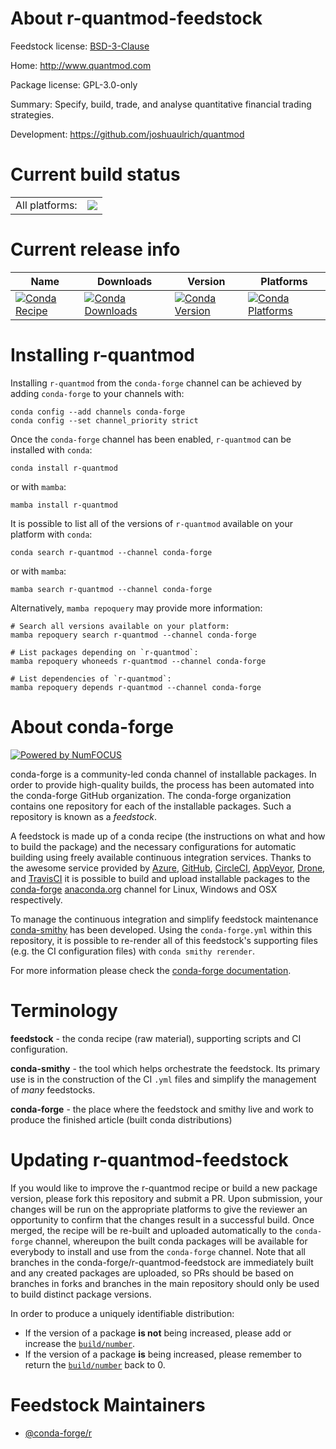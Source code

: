 About r-quantmod-feedstock
==========================

Feedstock license: [BSD-3-Clause](https://github.com/conda-forge/r-quantmod-feedstock/blob/main/LICENSE.txt)

Home: http://www.quantmod.com

Package license: GPL-3.0-only

Summary: Specify, build, trade, and analyse quantitative financial trading strategies.

Development: https://github.com/joshuaulrich/quantmod

Current build status
====================


<table><tr><td>All platforms:</td>
    <td>
      <a href="https://dev.azure.com/conda-forge/feedstock-builds/_build/latest?definitionId=1488&branchName=main">
        <img src="https://dev.azure.com/conda-forge/feedstock-builds/_apis/build/status/r-quantmod-feedstock?branchName=main">
      </a>
    </td>
  </tr>
</table>

Current release info
====================

| Name | Downloads | Version | Platforms |
| --- | --- | --- | --- |
| [![Conda Recipe](https://img.shields.io/badge/recipe-r--quantmod-green.svg)](https://anaconda.org/conda-forge/r-quantmod) | [![Conda Downloads](https://img.shields.io/conda/dn/conda-forge/r-quantmod.svg)](https://anaconda.org/conda-forge/r-quantmod) | [![Conda Version](https://img.shields.io/conda/vn/conda-forge/r-quantmod.svg)](https://anaconda.org/conda-forge/r-quantmod) | [![Conda Platforms](https://img.shields.io/conda/pn/conda-forge/r-quantmod.svg)](https://anaconda.org/conda-forge/r-quantmod) |

Installing r-quantmod
=====================

Installing `r-quantmod` from the `conda-forge` channel can be achieved by adding `conda-forge` to your channels with:

```
conda config --add channels conda-forge
conda config --set channel_priority strict
```

Once the `conda-forge` channel has been enabled, `r-quantmod` can be installed with `conda`:

```
conda install r-quantmod
```

or with `mamba`:

```
mamba install r-quantmod
```

It is possible to list all of the versions of `r-quantmod` available on your platform with `conda`:

```
conda search r-quantmod --channel conda-forge
```

or with `mamba`:

```
mamba search r-quantmod --channel conda-forge
```

Alternatively, `mamba repoquery` may provide more information:

```
# Search all versions available on your platform:
mamba repoquery search r-quantmod --channel conda-forge

# List packages depending on `r-quantmod`:
mamba repoquery whoneeds r-quantmod --channel conda-forge

# List dependencies of `r-quantmod`:
mamba repoquery depends r-quantmod --channel conda-forge
```


About conda-forge
=================

[![Powered by
NumFOCUS](https://img.shields.io/badge/powered%20by-NumFOCUS-orange.svg?style=flat&colorA=E1523D&colorB=007D8A)](https://numfocus.org)

conda-forge is a community-led conda channel of installable packages.
In order to provide high-quality builds, the process has been automated into the
conda-forge GitHub organization. The conda-forge organization contains one repository
for each of the installable packages. Such a repository is known as a *feedstock*.

A feedstock is made up of a conda recipe (the instructions on what and how to build
the package) and the necessary configurations for automatic building using freely
available continuous integration services. Thanks to the awesome service provided by
[Azure](https://azure.microsoft.com/en-us/services/devops/), [GitHub](https://github.com/),
[CircleCI](https://circleci.com/), [AppVeyor](https://www.appveyor.com/),
[Drone](https://cloud.drone.io/welcome), and [TravisCI](https://travis-ci.com/)
it is possible to build and upload installable packages to the
[conda-forge](https://anaconda.org/conda-forge) [anaconda.org](https://anaconda.org/)
channel for Linux, Windows and OSX respectively.

To manage the continuous integration and simplify feedstock maintenance
[conda-smithy](https://github.com/conda-forge/conda-smithy) has been developed.
Using the ``conda-forge.yml`` within this repository, it is possible to re-render all of
this feedstock's supporting files (e.g. the CI configuration files) with ``conda smithy rerender``.

For more information please check the [conda-forge documentation](https://conda-forge.org/docs/).

Terminology
===========

**feedstock** - the conda recipe (raw material), supporting scripts and CI configuration.

**conda-smithy** - the tool which helps orchestrate the feedstock.
                   Its primary use is in the construction of the CI ``.yml`` files
                   and simplify the management of *many* feedstocks.

**conda-forge** - the place where the feedstock and smithy live and work to
                  produce the finished article (built conda distributions)


Updating r-quantmod-feedstock
=============================

If you would like to improve the r-quantmod recipe or build a new
package version, please fork this repository and submit a PR. Upon submission,
your changes will be run on the appropriate platforms to give the reviewer an
opportunity to confirm that the changes result in a successful build. Once
merged, the recipe will be re-built and uploaded automatically to the
`conda-forge` channel, whereupon the built conda packages will be available for
everybody to install and use from the `conda-forge` channel.
Note that all branches in the conda-forge/r-quantmod-feedstock are
immediately built and any created packages are uploaded, so PRs should be based
on branches in forks and branches in the main repository should only be used to
build distinct package versions.

In order to produce a uniquely identifiable distribution:
 * If the version of a package **is not** being increased, please add or increase
   the [``build/number``](https://docs.conda.io/projects/conda-build/en/latest/resources/define-metadata.html#build-number-and-string).
 * If the version of a package **is** being increased, please remember to return
   the [``build/number``](https://docs.conda.io/projects/conda-build/en/latest/resources/define-metadata.html#build-number-and-string)
   back to 0.

Feedstock Maintainers
=====================

* [@conda-forge/r](https://github.com/conda-forge/r/)

